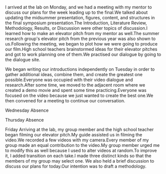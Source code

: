 I arrived at the lab on Monday, and we had a meeting with my mentor to discuss our plans for the week leading up to the final.We talked about updating the midsummer presentation, figures, content, and structures in the final symposium presentation.The Introduction, Literature Review, Methodology, Results, or Discussion were other topics of discussion.I learned how to make an elevator pitch from my mentor as well.The summer research group's elevator pitch from the previous year was also shown to us.Following the meeting, we began to plot how we were going to produce our film.High school teachers brainstormed ideas for their elevator pitches and got to work planning one of them.We practised our dialogue by going to the dialogue site.

We began writing our introductions independently on Tuesday in order to gather additional ideas, combine them, and create the greatest one possible.Everyone was occupied with their video dialogue and research.After some time, we moved to the adjacent room where we created a demo movie and spent some time practicing.Everyone was focused on the video because we just wanted to create the best one.We then convened for a meeting to continue our conversation.

Wednesday 
Absence 

Thursday
Absence

Friday
Arriving at the lab, my group member and the high school teacher began filming our elevator pitch.My guide assisted us in filming the video.We recorded a few videos with my camera.Every member of my group made an equal contribution to the video.My group member urged me to modify this as well because I used to alter videos at random.To improve it, I added transition on each take.I made three distinct kinds so that the members of my group may select one. We also held a brief discussion to discuss our plans for today.Our intention was to draft a methodology.

